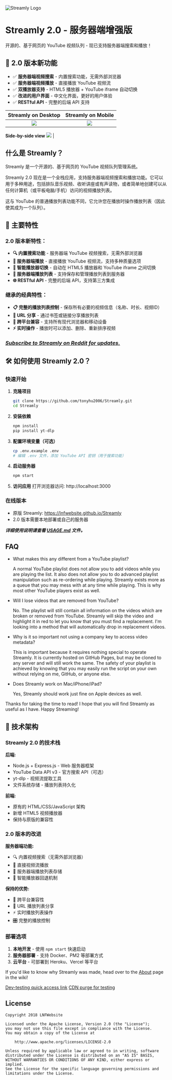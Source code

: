![Streamly Logo](https://raw.githubusercontent.com/LNFWebsite/Streamly/master/res/img/logo/logo_streamly_color/logo_streamly_color_low_res.png)

# Streamly 2.0 - 服务器端增强版

开源的、基于网页的 YouTube 视频队列 - 现已支持服务器端搜索和播放！

## 🎉 2.0 版本新功能

- ✅ **服务器端视频搜索** - 内置搜索功能，无需外部浏览器
- ✅ **服务器端视频播放** - 直接播放 YouTube 视频流
- ✅ **双播放器支持** - HTML5 播放器 + YouTube iframe 自动切换
- ✅ **改进的用户界面** - 中文化界面，更好的用户体验
- ✅ **RESTful API** - 完整的后端 API 支持

Streamly on Desktop        | Streamly on Mobile
:-------------------------:|:-------------------------:
![](https://raw.githubusercontent.com/LNFWebsite/Streamly/master/examples/05302019/streamly.jpg) | ![](https://raw.githubusercontent.com/LNFWebsite/Streamly/master/examples/05302019/streamlymobile.jpg)
**Side-by-side view**
![](https://raw.githubusercontent.com/LNFWebsite/Streamly/master/examples/05302019/streamlysbs.jpg) |

## 什么是 Streamly？

Streamly 是一个开源的、基于网页的 YouTube 视频队列管理系统。

Streamly 2.0 现在是一个全栈应用，支持服务器端视频搜索和播放功能。它可以用于多种用途，包括排队音乐视频、收听讲座或有声读物，或者简单地创建可以从任何计算机（或平板电脑/手机）访问的视频播放列表。

这与 YouTube 的普通播放列表功能不同，它允许您在播放时操作播放列表（因此使其成为一个队列）。

## 🚀 主要特性

### 2.0 版本新特性：
- **🔍 内置搜索功能** - 服务器端 YouTube 视频搜索，无需外部浏览器
- **🎵 服务器端播放** - 直接播放 YouTube 视频流，支持多种质量选项
- **🔄 智能播放器切换** - 自动在 HTML5 播放器和 YouTube iframe 之间切换
- **💾 服务器端播放列表** - 支持保存和管理播放列表到服务器
- **🌐 RESTful API** - 完整的后端 API，支持第三方集成

### 继承的经典特性：
- **📋 完整的播放列表控制** - 保存所有必要的视频信息（名称、时长、视频ID）
- **🔗 URL 分享** - 通过书签或链接分享播放列表
- **📱 跨平台兼容** - 支持所有现代浏览器和移动设备
- **⚡ 实时操作** - 播放时可以添加、删除、重新排序视频

### *[Subscribe to Streamly on Reddit for updates.](https://www.reddit.com/r/StreamlyReddit/)*

## 🛠️ 如何使用 Streamly 2.0？

### 快速开始

1. **克隆项目**
   ```bash
   git clone https://github.com/tonyhu2006/Streamly.git
   cd Streamly
   ```

2. **安装依赖**
   ```bash
   npm install
   pip install yt-dlp
   ```

3. **配置环境变量（可选）**
   ```bash
   cp .env.example .env
   # 编辑 .env 文件，添加 YouTube API 密钥（用于搜索功能）
   ```

4. **启动服务器**
   ```bash
   npm start
   ```

5. **访问应用**
   打开浏览器访问: http://localhost:3000

### 在线版本
- 原版 Streamly: <https://lnfwebsite.github.io/Streamly>
- 2.0 版本需要本地部署或自己的服务器

***详细使用说明请查看 [USAGE.md](USAGE.md) 文件。***

## FAQ

- What makes this any different from a YouTube playlist?

  A normal YouTube playlist does not allow you to add videos while you are playing the list. It also does not allow you to do advanced playlist manipulation such as re-ordering while playing. Streamly exists more as a queue that you may mess with at any time while playing. This is why most other YouTube players exist as well.

- Will I lose videos that are removed from YouTube?

  No. The playlist will still contain all information on the videos which are broken or removed from YouTube. Streamly will skip the video and highlight it in red to let you know that you must find a replacement. I'm looking into a method that will automatically drop in replacement videos.

- Why is it so important not using a company key to access video metadata?

  This is important because it requires nothing special to operate Streamly. It is currently hosted on GitHub Pages, but may be cloned to any server and will still work the same. The safety of your playlist is achieved by knowing that you may easily run the script on your own without relying on me, GitHub, or anyone else.
  
- Does Streamly work on Mac/iPhone/iPad?

  Yes, Streamly should work just fine on Apple devices as well.

Thanks for taking the time to read! I hope that you will find Streamly as useful as I have. Happy Streaming!

## 🔧 技术架构

### Streamly 2.0 的技术栈

**后端:**
- Node.js + Express.js - Web 服务器框架
- YouTube Data API v3 - 官方搜索 API（可选）
- yt-dlp - 视频流提取工具
- 文件系统存储 - 播放列表持久化

**前端:**
- 原有的 HTML/CSS/JavaScript 架构
- 新增 HTML5 视频播放器
- 保持与原版的兼容性

### 2.0 版本的改进

**服务器端功能:**
- 🔍 内置视频搜索（无需外部浏览器）
- 🎵 直接视频流播放
- 💾 服务器端播放列表存储
- 🔄 智能播放器回退机制

**保持的优势:**
- 📱 跨平台兼容性
- 🔗 URL 播放列表分享
- ⚡ 实时播放列表操作
- 🎛️ 完整的播放控制

### 部署选项

1. **本地开发** - 使用 `npm start` 快速启动
2. **服务器部署** - 支持 Docker、PM2 等部署方式
3. **云平台** - 可部署到 Heroku、Vercel 等平台

If you'd like to know why Streamly was made, head over to the [About](https://github.com/LNFWebsite/Streamly/wiki/About) page in the wiki!

[Dev-testing quick access link](https://raw.githack.com/LNFWebsite/Streamly/master/index.html)
[CDN purge for testing](https://purge.jsdelivr.net/LNFWebsite/Streamly@latest)

## License

```
Copyright 2018 LNFWebsite

Licensed under the Apache License, Version 2.0 (the "License");
you may not use this file except in compliance with the License.
You may obtain a copy of the License at

    http://www.apache.org/licenses/LICENSE-2.0

Unless required by applicable law or agreed to in writing, software
distributed under the License is distributed on an "AS IS" BASIS,
WITHOUT WARRANTIES OR CONDITIONS OF ANY KIND, either express or implied.
See the License for the specific language governing permissions and
limitations under the License.
```
